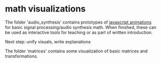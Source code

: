 # math visualizations

The folder 'audio_synthesis' contains prototypes of [javascript animations](https://christophwald.github.io/math_visualizations/) for basic signal processing/audio synthesis math. When finished, these can be used as interactive tools for teaching or as part of written introduction.

Next step: unify visuals, write explanations

The folder 'matrices' contains some visualization of basic matrices and transformations.
